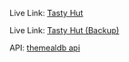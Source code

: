 Live Link: <a href='https://xyryc.github.io/Tasty-Hut-meal-api'>Tasty Hut </a>

Live Link: <a href='https://tasty-hut-api.surge.sh'>Tasty Hut (Backup)</a>

API: <a href='https://www.themealdb.com/api.php'>themealdb api</a>

